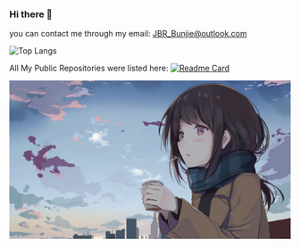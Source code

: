### Hi there 👋

you can contact me through my email: JBR_Bunjie@outlook.com

<!--![Anurag's GitHub stats](https://github-readme-stats.vercel.app/api?username=JBR-Bunjie&theme=prussian&show_icons=true)-->

![Top Langs](https://github-readme-stats.vercel.app/api/top-langs/?username=JBR-Bunjie&theme=prussian&layout=compact&show_icons=true)

All My Public Repositories were listed here:
[![Readme Card](https://github-readme-stats.vercel.app/api/pin/?username=JBR-Bunjie&theme=prussian&repo=JBR-Bunjie)](https://github.com/JBR-Bunjie/JBR-Bunjie)

<img src="./back.jpg" width="640px">

<!--
**JBR-Bunjie/JBR-Bunjie** is a ✨ _special_ ✨ repository because its `README.md` (this file) appears on your GitHub profile.

Here are some ideas to get you started:

- 🔭 I’m currently working on ...
- 🌱 I’m currently learning ...
- 👯 I’m looking to collaborate on ...
- 🤔 I’m looking for help with ...
- 💬 Ask me about ...
- 📫 How to reach me: ...
- 😄 Pronouns: ...
- ⚡ Fun fact: ...
-->
